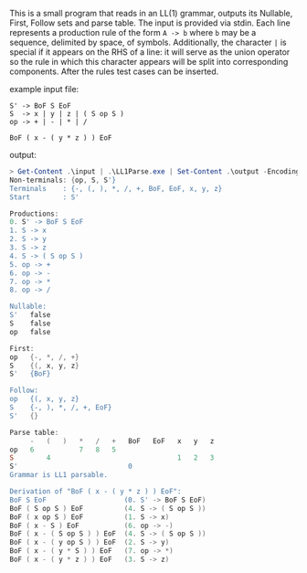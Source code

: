 This is a small program that reads in an LL(1) grammar, outputs its Nullable, First, Follow sets and parse table. The input is provided via stdin. Each line represents
a production rule of the form `A -> b` where `b` may be a sequence, delimited by space, of symbols. Additionally, the character `|` is special if it appears on the RHS
of a line: it will serve as the union operator so the rule in which this character appears will be split into corresponding components. After the rules test cases can be
inserted.

example input file:
```
S' -> BoF S EoF
S  -> x | y | z | ( S op S )
op -> + | - | * | /

BoF ( x - ( y * z ) ) EoF
```

output:
```powershell
> Get-Content .\input | .\LL1Parse.exe | Set-Content .\output -Encoding utf8
Non-terminals: {op, S, S'}
Terminals    : {-, (, ), *, /, +, BoF, EoF, x, y, z}
Start        : S'

Productions:
0. S' -> BoF S EoF
1. S -> x
2. S -> y
3. S -> z
4. S -> ( S op S )
5. op -> +
6. op -> -
7. op -> *
8. op -> /

Nullable:
S'   false
S    false
op   false

First:
op   {-, *, /, +}
S    {(, x, y, z}
S'   {BoF}

Follow:
op   {(, x, y, z}
S    {-, ), *, /, +, EoF}
S'   {}

Parse table:
     -   (   )   *   /   +   BoF   EoF   x   y   z   
op   6           7   8   5
S        4                               1   2   3  
S'                           0
Grammar is LL1 parsable.

Derivation of "BoF ( x - ( y * z ) ) EoF":
BoF S EoF                   (0. S' -> BoF S EoF)
BoF ( S op S ) EoF          (4. S -> ( S op S ))
BoF ( x op S ) EoF          (1. S -> x)
BoF ( x - S ) EoF           (6. op -> -)
BoF ( x - ( S op S ) ) EoF  (4. S -> ( S op S ))
BoF ( x - ( y op S ) ) EoF  (2. S -> y)
BoF ( x - ( y * S ) ) EoF   (7. op -> *)
BoF ( x - ( y * z ) ) EoF   (3. S -> z)
```
